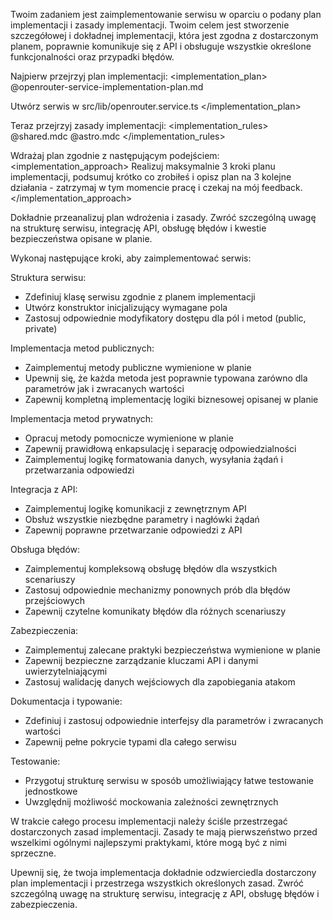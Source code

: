 Twoim zadaniem jest zaimplementowanie serwisu w oparciu o podany plan implementacji i zasady implementacji. Twoim celem jest stworzenie szczegółowej i dokładnej implementacji, która jest zgodna z dostarczonym planem, poprawnie komunikuje się z API i obsługuje wszystkie określone funkcjonalności oraz przypadki błędów.

Najpierw przejrzyj plan implementacji:
<implementation_plan>
@openrouter-service-implementation-plan.md

Utwórz serwis w src/lib/openrouter.service.ts
</implementation_plan>

Teraz przejrzyj zasady implementacji:
<implementation_rules>
@shared.mdc @astro.mdc
</implementation_rules>

Wdrażaj plan zgodnie z następującym podejściem:
<implementation_approach>
Realizuj maksymalnie 3 kroki planu implementacji, podsumuj krótko co zrobiłeś i opisz plan na 3 kolejne działania - zatrzymaj w tym momencie pracę i czekaj na mój feedback.
</implementation_approach>

Dokładnie przeanalizuj plan wdrożenia i zasady. Zwróć szczególną uwagę na strukturę serwisu, integrację API, obsługę błędów i kwestie bezpieczeństwa opisane w planie.

Wykonaj następujące kroki, aby zaimplementować serwis:

Struktura serwisu:

- Zdefiniuj klasę serwisu zgodnie z planem implementacji
- Utwórz konstruktor inicjalizujący wymagane pola
- Zastosuj odpowiednie modyfikatory dostępu dla pól i metod (public, private)

Implementacja metod publicznych:

- Zaimplementuj metody publiczne wymienione w planie
- Upewnij się, że każda metoda jest poprawnie typowana zarówno dla parametrów jak i zwracanych wartości
- Zapewnij kompletną implementację logiki biznesowej opisanej w planie

Implementacja metod prywatnych:

- Opracuj metody pomocnicze wymienione w planie
- Zapewnij prawidłową enkapsulację i separację odpowiedzialności
- Zaimplementuj logikę formatowania danych, wysyłania żądań i przetwarzania odpowiedzi

Integracja z API:

- Zaimplementuj logikę komunikacji z zewnętrznym API
- Obsłuż wszystkie niezbędne parametry i nagłówki żądań
- Zapewnij poprawne przetwarzanie odpowiedzi z API

Obsługa błędów:

- Zaimplementuj kompleksową obsługę błędów dla wszystkich scenariuszy
- Zastosuj odpowiednie mechanizmy ponownych prób dla błędów przejściowych
- Zapewnij czytelne komunikaty błędów dla różnych scenariuszy

Zabezpieczenia:

- Zaimplementuj zalecane praktyki bezpieczeństwa wymienione w planie
- Zapewnij bezpieczne zarządzanie kluczami API i danymi uwierzytelniającymi
- Zastosuj walidację danych wejściowych dla zapobiegania atakom

Dokumentacja i typowanie:

- Zdefiniuj i zastosuj odpowiednie interfejsy dla parametrów i zwracanych wartości
- Zapewnij pełne pokrycie typami dla całego serwisu

Testowanie:

- Przygotuj strukturę serwisu w sposób umożliwiający łatwe testowanie jednostkowe
- Uwzględnij możliwość mockowania zależności zewnętrznych

W trakcie całego procesu implementacji należy ściśle przestrzegać dostarczonych zasad implementacji. Zasady te mają pierwszeństwo przed wszelkimi ogólnymi najlepszymi praktykami, które mogą być z nimi sprzeczne.

Upewnij się, że twoja implementacja dokładnie odzwierciedla dostarczony plan implementacji i przestrzega wszystkich określonych zasad. Zwróć szczególną uwagę na strukturę serwisu, integrację z API, obsługę błędów i zabezpieczenia.
